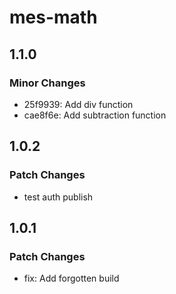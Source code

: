 # mes-math

## 1.1.0

### Minor Changes

- 25f9939: Add div function
- cae8f6e: Add subtraction function

## 1.0.2

### Patch Changes

- test auth publish

## 1.0.1

### Patch Changes

- fix: Add forgotten build
